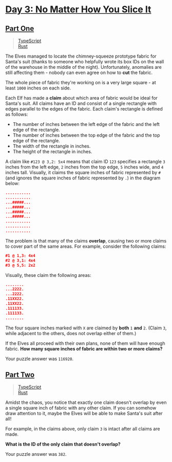 # [Day 3: No Matter How You Slice It](https://adventofcode.com/2018/day/3)

## [Part One](https://adventofcode.com/2018/day/3#part1)

> [TypeScript](/solutions/typescript/2018/03/src/p1.ts)\
> [Rust](/solutions/rust/2018/03/src/lib.rs)

The Elves managed to locate the chimney-squeeze prototype fabric for Santa's
suit (thanks to someone who helpfully wrote its box IDs on the wall of the
warehouse in the middle of the night). Unfortunately, anomalies are still
affecting them - nobody can even agree on how to **cut** the fabric.

The whole piece of fabric they're working on is a very large square - at least
`1000` inches on each side.

Each Elf has made a **claim** about which area of fabric would be ideal for
Santa's suit. All claims have an ID and consist of a single rectangle with edges
parallel to the edges of the fabric. Each claim's rectangle is defined as
follows:

- The number of inches between the left edge of the fabric and the left edge of
  the rectangle.
- The number of inches between the top edge of the fabric and the top edge of
  the rectangle.
- The width of the rectangle in inches.
- The height of the rectangle in inches.

A claim like `#123 @ 3,2: 5x4` means that claim ID `123` specifies a rectangle
`3` inches from the left edge, `2` inches from the top edge, `5` inches wide,
and `4` inches tall. Visually, it claims the square inches of fabric represented
by `#` (and ignores the square inches of fabric represented by `.`) in the
diagram below:

```json
...........
...........
...#####...
...#####...
...#####...
...#####...
...........
...........
...........
```

The problem is that many of the claims **overlap**, causing two or more claims
to cover part of the same areas. For example, consider the following claims:

```json
#1 @ 1,3: 4x4
#2 @ 3,1: 4x4
#3 @ 5,5: 2x2
```

Visually, these claim the following areas:

```json
........
...2222.
...2222.
.11XX22.
.11XX22.
.111133.
.111133.
........
```

The four square inches marked with `X` are claimed by **both** `1` **and** `2`.
(Claim `3`, while adjacent to the others, does not overlap either of them.)

If the Elves all proceed with their own plans, none of them will have enough
fabric. **How many square inches of fabric are within two or more claims?**

Your puzzle answer was `116920`.

## [Part Two](https://adventofcode.com/2018/day/3#part2)

> [TypeScript](/solutions/typescript/2018/03/src/p2.ts)\
> [Rust](/solutions/rust/2018/03/src/lib.rs)

Amidst the chaos, you notice that exactly one claim doesn't overlap by even a
single square inch of fabric with any other claim. If you can somehow draw
attention to it, maybe the Elves will be able to make Santa's suit after all!

For example, in the claims above, only claim `3` is intact after all claims are
made.

<!--lint ignore no-emphasis-as-heading-->

**What is the ID of the only claim that doesn't overlap?**

Your puzzle answer was `382`.
